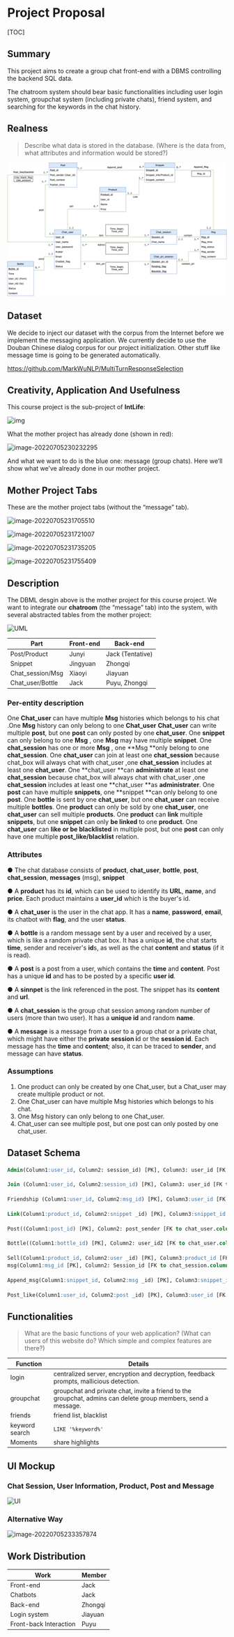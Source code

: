 # Project Proposal

[TOC]

## Summary

This project aims to create a group chat front-end with a DBMS controlling the backend SQL data. 

The chatroom system should bear basic functionalities including user login system, groupchat system (including private chats), friend system, and searching for the keywords in the chat history.


## Realness

> Describe what data is stored in the database. (Where is the data from, what attributes and information would be stored?)

![](./UML.png)

## Dataset

We decide to inject our dataset with the corpus from the Internet before we implement the messaging application. We currently decide to use the Douban Chinese dialog corpus for our project initialization. Other stuff like message time is going to be generated automatically.

https://github.com/MarkWuNLP/MultiTurnResponseSelection

## Creativity, Application And Usefulness

This course project is the sub-project of **IntLife**:

![img](http://jacklovespictures.oss-cn-beijing.aliyuncs.com/2022-07-06-033128.png)

What the mother project has already done (shown in red):

![image-20220705230232295](http://jacklovespictures.oss-cn-beijing.aliyuncs.com/2022-07-06-040232.png)

And what we want to do is the blue one: message (group chats). Here we’ll show what we’ve already done in our mother project.

## Mother Project Tabs

These are the mother project tabs (without the “message” tab).

![image-20220705231705510](http://jacklovespictures.oss-cn-beijing.aliyuncs.com/2022-07-06-041706.png)

![image-20220705231721007](http://jacklovespictures.oss-cn-beijing.aliyuncs.com/2022-07-06-041721.png)

![image-20220705231735205](http://jacklovespictures.oss-cn-beijing.aliyuncs.com/2022-07-06-041735.png)

![image-20220705231755409](http://jacklovespictures.oss-cn-beijing.aliyuncs.com/2022-07-06-041806.png)

## Description

The DBML desgin above is the mother project for this course project. We want to integrate our ****chatroom**** (the “message” tab) into the system, with several abstracted tables from the mother project:

![UML](http://jacklovespictures.oss-cn-beijing.aliyuncs.com/2022-07-12-030258.png)

| Part             | Front-end | Back-end         |
| ---------------- | --------- | ---------------- |
| Post/Product     | Junyi     | Jack (Tentative) |
| Snippet          | Jingyuan  | Zhongqi          |
| Chat_session/Msg | Xiaoyi    | Jiayuan          |
| Chat_user/Bottle | Jack      | Puyu, Zhongqi    |



### Per-entity description

One **Chat_user** can have multiple **Msg** histories which belongs to his chat .One **Msg** history can only belong to one **Chat_user**
**Chat_user** can write multiple **post**, but one **post** can only posted by one **chat_user**.
One **snippet**  can only belong to one **Msg** , one **Msg** may have multiple **snippet**.
One **chat_session** has one or more **Msg** , one **Msg **only belong to one **chat_session**.
One **chat_user** can join at least one  **chat_session** because chat_box will always chat with chat_user ,one **chat_session** includes at least one **chat_user**.
One **chat_user **can **administrate** at least one  **chat_session** because chat_box will always chat with chat_user ,one **chat_session** includes at least one **chat_user **as **administrater**.
One **post** can have multiple **snippets**, one **snippet **can only belong to one **post**.
One **bottle** is sent by one **chat_user**, but one **chat_user** can receive multiple **bottles**.
One **product** can only be sold by one **chat_user**, one **chat_user** can sell multiple **products**.
One **product** can **link** multiple **snippets**, but one **snippet** can only **be linked** to one **product**.
One **chat_user** can **like or be blacklisted** in multiple post, but one **post** can only have one multiple **post_like/blacklist** relation.

### Attributes

● The chat database consists of **product**, **chat_user**, **bottle**, **post**, **chat_session**, **messages** (msg), **snippet**

● A **product** has its **id**, which can be used to identify its **URL**, **name**, and **price**. Each product maintains a **user_id** which is the buyer's id.

● A **chat_user** is the user in the chat app. It has a **name**, **password**, **email**, its chatbot with **flag**, and the user **status**.

● A **bottle** is a random message sent by a user and received by a user, which is like a random private chat box. It has a unique **id**, the chat starts **time**, sender and receiver's **id**s, as well as the chat **content** and **status** (if it is read).

● A **post** is a post from a user, which contains the **time** and **content**. Post has a unique **id** and has to be posted by a specific **user id**.

● A **sinnpet** is the link referenced in the post. The snippet has its **content** and **url**.

● A **chat_session** is the group chat session among random number of users (more than two user). It has a **unique id** and random **name**.

● A **message** is a message from a user to a group chat or a private chat, which might have either the **private session i**d or the **session id**. Each message has the **time** and **content**; also, it can be traced to **sender**, and message can have **status**.

### Assumptions

1.   One product can only be created by one Chat_user, but a Chat_user may create multiple product or not.
2.   One Chat_user can have multiple Msg histories which belongs to his chat.
3.   One Msg history can only belong to one Chat_user.
4.   Chat_user can see multiple post, but one post can only posted by one chat_user.

## Dataset Schema 

```sql
Admin(Column1:user_id, Column2: session_id) [PK], Column3: user_id [FK to chat_user.column], Column4: session_id [FK to chat_session.column], Column5:time_begin, Column6:time_end)

Join (Column1:user_id, Column2:session_id) [PK], Column3: user_id [FK to chat_user.column], Column4: session_id [FK to chat_session.column], Column5:time_begin, Column6:time_end)

Friendship (Column1:user_id, Column2:msg_id) [PK], Column3:user_id [FK to user_chat.column], Column4:msg_id [FK to msg.column], Column5:user_id1,Column6:user_id2, Column7:Pending_flag, Column8:blacklist_flag )

Link(Column1:product_id, Column2:snippet _id) [PK], Column3:snippet_id [FK to snippet.column], Column4: user _id [FK to chat_user])

Post((Column1:post_id) [PK], Column2: post_sender [FK to chat_user.column], Column3:post_content, Column4:publish time)

Bottle((Column1:bottle_id) [PK], Column2: user_id2 [FK to chat_user.column], Column3: user_id2 [FK to chat_user.column], Column3:status, Column4:content, Column5:time)

Sell(Column1:product_id, Column2:user _id) [PK], Column3:product_id [FK to product.column], Column4: user _id [FK to chat_user])
msg(Column1:msg_id [PK], Column2: Session_id [FK to chat_session.column], Column3: Session_pri_id [FK to friendship.column], Column4: Msg_time, Column5: Msg_status, Columns6: Msg_sender [FK to Chat_user.column], Column7: Msg_content)

Append_msg(Column1:snippet_id, Column2:msg _id) [PK], Column3:snippet_id [FK to snippet.column], Column4: msgid [FK to Msg])

Post_like(Column1:user_id, Column2:post _id) [PK], Column3:user_id [FK to chat_user.column], Column4: post_id [FK to Msg.column],columen5:Like_black_flag,column6:like_amount)
```

## Functionalities

> What are the basic functions of your web application? (What can users of this website do? Which simple and complex features are there?)

| Function | Details | 
| --- | --- | 
| login | centralized server, encryption and decryption, feedback prompts, mallicious detection. |
| groupchat | groupchat and private chat, invite a friend to the groupchat, admins can delete group members, send a message. |
| friends | friend list, blacklist |
| keyword search | `LIKE '%keyword%'` |
| Moments | share highlights |

## UI Mockup

### Chat Session, User Information, Product, Post and Message

![UI](http://jacklovespictures.oss-cn-beijing.aliyuncs.com/2022-07-06-044235.png)

### Alternative Way

![image-20220705233357874](http://jacklovespictures.oss-cn-beijing.aliyuncs.com/2022-07-06-043358.png)

## Work Distribution

| Work | Member |
| --- | --- |
| Front-end | Jack |
| Chatbots | Jack |
| Back-end | Zhongqi |
| Login system | Jiayuan |
| Front-back Interaction | Puyu |
